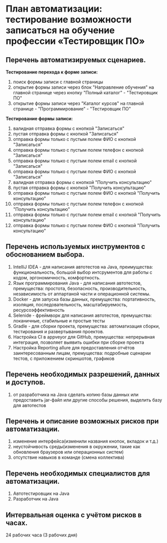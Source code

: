# План автоматизации: тестирование возможности записаться на обучение профессии «Тестировщик ПО»

## Перечень автоматизируемых сценариев.

**Тестирование перехода к форме записи:**
1. поиск формы записи с главной страницы
1. открытие формы записи через блок "Направление обучения" на главной странице через кнопку "Полный каталог" - "Тестировщик ПО"
1. открытие формы записи через "Каталог курсов" на главной странице - "Программирование" - "Тестировщик ПО"

**Тестирование формы записи:**
1. валидная отправка формы с кнопкой "Записаться"
1. пустая отправка формы с кнопкой "Записаться"
1. отправка формы только с пустым полем ФИО с кнопкой "Записаться"
1. отправка формы только с пустым полем телефон с кнопкой "Записаться"
1. отправка формы только с пустым полем email с кнопкой "Записаться"
1. отправка формы только с пустым полем ФИО с кнопкой "Записаться"
1. валидная отправка формы с кнопкой "Получить консультацию"
1. пустая отправка формы с кнопкой "Получить консультацию"
1. отправка формы только с пустым полем ФИО с кнопкой "Получить консультацию"
1. отправка формы только с пустым полем телефон с кнопкой "Получить консультацию"
1. отправка формы только с пустым полем email с кнопкой "Получить консультацию"
1. отправка формы только с пустым полем ФИО с кнопкой "Получить консультацию"


## Перечень используемых инструментов с обоснованием выбора.
1. IntelliJ IDEA - для написания автотестов на Java, преимущества: функциональность, большой выбор интсрументов для работы с кодом, эргономичность, комфортность.
1. Язык программирования Java - для написания автотестов, премущества: простота, безопасность, производительность, независимость от аппартаной части и операционной системы.
1. Docker - для запуска базы данных, премущества: портативность, изоляция, последовательность, масштабируемость, ресурсоэффективность
1. Selenide - фреймворк для написания автотестов, премущества: локаничные, стабильные  и простые тесты
1. Gradle - для сборки проекта, премущества: автоматизация сборки, тестирования и развертывания проектов.
1. Настройка CI в appveyor для GitHub, премущества: непрерывная интеграция, позволяет выявить ошибки при сборке проекта
1. Настройка Reporting allure для предоставления отчётов заинтересованным лицам, премущества: подробные сценарии тестов, с приложением скриншотов, графиков


## Перечень необходимых разрешений, данных и доступов.
1. от разработчика на Java сделать копию базы данных или предоставить jar-файл или другие способы решения, выделить базу для автотестов


## Перечень и описание возможных рисков при автоматизации.
1. изменение интерфейса(изменили названия кнопок, вкладок и т.д.)
1. неустойчивость среды(изменения в окружении, такие как обновления браузеров или операционных систем)
1. отсутствие навыков в команде (смена коллектива)


## Перечень необходимых специалистов для автоматизации.
1. Автотестировщик на Java
1. Разработчик на Java


## Интервальная оценка с учётом рисков в часах.
24 рабочих часа (3 рабочих дня)
